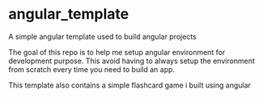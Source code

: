 # angular_template
A simple angular template used to build angular projects



The goal of this repo is to help me setup angular environment for development purpose. This avoid having to always setup the environment from
scratch every time you need to build an app.

This template also contains a simple flashcard game i built using angular

